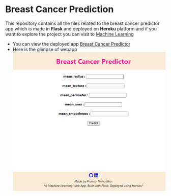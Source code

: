 # Breast Cancer Prediction

This repository contains all the files related to the breast cancer predictor app  which is made in **Flask** and deployed on **Heroku** platform and if you want to explore the project you can visit to [Machine Learning](https://github.com/pranaymohadikar/Machine-Learning-Projects-)

- You can view the deployed app [Breast Cancer Predictor](https://breast-cancer-prediction-v1.herokuapp.com/)
- Here is the glimpse of webapp 
![webpage](https://github.com/pranaymohadikar/Breast_cancer_prediction/blob/master/static/breast%20cancer%20%20webapp.png)
